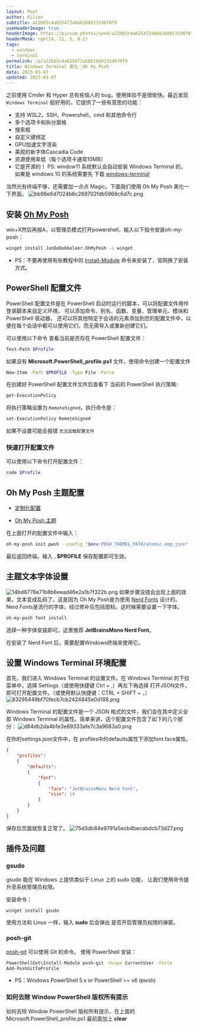 ```yaml
---
layout: Post
author: Kilien
subtitle: a22b65c4a625472abbb1660131d6f0f9
useHeaderImage: true
headerImage: https://picsum.photos/seed/a22b65c4a625472abbb1660131d6f0f9/1920/1080
headerMask: rgb(14, 21, 5, 0.2)
tags:
  - windows
  - terminal
permalink: /p/a22b65c4a625472abbb1660131d6f0f9
title: Windows Terminal 美化：Oh My Posh
date: 2023-03-07
updated: 2023-03-07
---
```


之前使用 Cmder 和 Hyper 总有些恼人的 bug，使用体验不是很愉快。最近发现  `Windows Terminal`  挺好用的，它提供了一些有意思的功能：

*   支持 WSL2，SSH，Powershell，cmd 和其他命令行
*   多个选项卡和拆分窗格
*   搜索框
*   自定义键绑定
*   GPU加速文字渲染
*   美观的新字体Cascadia Code
*   资源使用率低（每个选项卡通常10MB）
*   它是开源的！
    PS:
    window11 系统默认会自动安装 Windows Terminal 的， 如果是 windows 10 的系统需要先 下载 [windows-terminal](https://apps.microsoft.com/store/detail/windows-terminal/9N0DX20HK701?hl=zh-cn\&gl=cn)

当然光有终端不够，还需要加一点点 Magic。下面我们使用 Oh My Posh 美化一下界面。
![bb98e6d7024b6c269702fdb5969c6d7c.png](../resources/3bc9940b75b44afca2c8dab8ebeda4a0.png)

## 安装 [Oh My Posh](https://ohmyposh.dev/)

win+X然后再按A，以管理员模式打开powershell，输入以下指令安装oh-my-posh：

```bash
winget install JanDeDobbeleer.OhMyPosh -s winget
```

*   PS：不要再使用有些教程中的 [Install-Module](https://ohmyposh.dev/docs/migrating) 命令来安装了，官网换了安装方式。

## PowerShell 配置文件

PowerShell 配置文件是在 PowerShell 启动时运行的脚本，可以将配置文件用作登录脚本来自定义环境， 可以添加命令、别名、函数、变量、管理单元、模块和 PowerShell 驱动器， 还可以将其他特定于会话的元素添加到您的配置文件中，以便在每个会话中都可以使用它们，而无需导入或重新创建它们。

可以使用以下命令 查看当前是否存在 PowerShell 配置文件：

```bash
Test-Path $Profile
```

如果没有 **Microsoft.PowerShell\_profile.ps1** 文件，使用命令创建一个配置文件

```bash
New-Item -Path $PROFILE -Type File -Force
```

在创建好 PowerShell 配置文件文件后查看下 当前的 PowerShell 执行策略:

```bash
get-ExecutionPolicy
```

将执行策略设置为 `RemoteSigned`，执行命令是：

```bash
set-ExecutionPolicy RemoteSigned
```

如果不设置可能会报错 `无法加载配置文件`

### 快速打开配置文件

可以使用以下命令打开配置文件：

```bash
code $Profile
```

## Oh My Posh 主题配置

*   [定制化配置](https://ohmyposh.dev/docs/installation/customize)

*   [Oh My Posh 主题](https://ohmyposh.dev/docs/themes)

在上面打开的配置文件中输入：

```bash
oh-my-posh init pwsh --config "$env:POSH_THEMES_PATH/atomic.omp.json" | Invoke-Expression
```

最后返回终端，输入 **. $PROFILE** 保存配置即可生效。

## 主题文本字体设置

![14bd8778e71b8b6eead46e2a1b7f322b.png](../resources/3b4f6ce6c4854b5aa9979cb459b43379.png)
如果步骤没错会出现上面的效果，文本变成乱码了。这是因为 Oh My Posh是为使用 [Nerd Fonts](https://www.nerdfonts.com/) 设计的。Nerd Fonts是流行的字体，经过修补后包括图标。这时候需要设置一下字体。

```bash
oh-my-posh font install
```

选择一种字体安装即可。这里推荐 **JetBrainsMono Nerd Font**。

在安装了 Nerd Font 后，需要配置Windows终端来使用它。

## 设置 Windows Terminal 环境配置

首先，我们进入 Windows Terminal 的设置文件。在 Windows Terminal 的下拉菜单中，选择 Settings（或使用快捷键 Ctrl + ,）再左下角选择 打开JSON文件，即可打开配置文件。（或使用默认快捷键：CTRL + SHIFT + ，）
![83295449bf70fecb7cb2424845e0d188.png](../resources/399c606bdb084f65873fd7bee1d1f732.png)

Windows Terminal 的配置文件是一个 JSON 格式的文件，我们会在其中定义全部 Windows Terminal 的属性。简单来讲，这个配置文件包含了如下的几个部分：
![d84db2da4b1e3e89333afe7c3a9683a0.png](../resources/499daa6079644d32b2c80d0e6bd65a9e.png)

在你的settings.json文件中，在 profiles中的defaults属性下添加font.face属性。

```json
{
    "profiles":
    {
        "defaults":
        {
            "font":
            {
                "face": "JetBrainsMono Nerd Font",
                "size": 14
            }
        }
    }
}
```

保存后页面就恢复正常了。
![75d3db84e9791a5ecb4becabdcb73d27.png](../resources/6020a4c07b6848c28b4f70eff3765d9d.png)

## 插件及问题

### gsudo

gsudo 能在 Windows 上提供类似于 Linux 上的 sudo 功能，
让我们使用命令提升至系统管理员权限。

安装命令：

```bash
winget install gsudo
```

使用方法和 Linux 一样，输入 **sudo** 后会弹出 是否开启管理员权限的弹窗。

### posh-git

[posh-git](https://github.com/dahlbyk/posh-git) 可以使用 Git 的命令。
使用 PowerShell  安装：

```bash
PowerShellGet\Install-Module posh-git -Scope CurrentUser -Force
Add-PoshGitToProfile
```

*   PS：Windows  PowerShell 5.x or PowerShell >= v6 (pwsh)

### 如何去除 Window PowerShell 版权所有提示

如何去除 Window PowerShell 版权所有提示，在上面的 Microsoft.PowerShell\_profile.ps1 最前面加上 **clear**
